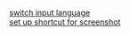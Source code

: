 
[switch input language](https://tehnichka.pro/gnome-tweak-tool-customize/)   
[set up shortcut for screenshot](https://askubuntu.com/questions/170163/how-do-i-set-a-shortcut-to-screenshot-a-selected-area)  

 

